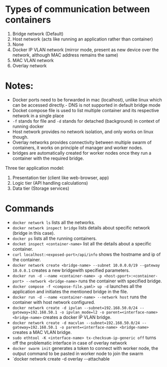 # Types of communication between containers

1. Bridge network (Default) 
2. Host network (acts like running an application rather than container)
3. None
4. Docker IP VLAN network (mirror mode, present as new device over the network, although MAC address remains the same)
5. MAC VLAN network
6. Overlay network


# Notes:
- Docker ports need to be forwarded in mac (localhost), unlike linux which can be accessed directly.- DNS is not supported in default bridge mode
- Docket compose file is used to list multiple container and its respective network in a single place
- `-f` stands for file and `-d` stands for detached (background) in context of running docker
- Host network provides no network isolation, and only works on linux though.
- Overlay networks provides connectivity between multiple swarm of containers, it works on principle of manager and worker nodes.
- bridges are automatically created for worker nodes once they run a container with the required bridge.

Three tier application model:
1. Presentation tier (client like web-browser, app)
2. Logic tier (API handling calculations)
3. Data tier (Storage services)

# Commands

- `docker network ls` lists all the networks.
- `docker network inspect bridge` lists details about specific network (bridge in this case).
- `docker ps` lists all the running containers.
- `docket inspect <container-name>` list all the details about a specific container.
- `curl localhost:<exposed-port>/api/info` shows the hostname and ip of the container.
- `docker network create <bridge-name> --subnet 10.0.0.0/19 --gateway 10.0.0.1` creates a new bridgewith specified parameters.
- `docker run -d --name <container-name> -p <host-pport>:<container-port> --network <bridge-name>` runs the container with specified bridge.
- `docker compose -f <compose-file.yaml> up -d` launches all the application and initiates the mentioned bridge in the file.
- `docker run -d --name <container-name> --network host` runs the container with host network configured.
- `docker network create -d ipvlan --subnet=192.168.50.0/24 --gateway=192.168.50.1 -o ipvlan_mode=l2 -o parent=<interface-name> <bridge-name>` creates a docker IP VLAN bridge.
- `docker network create -d macvlan --subnet=192.168.50.0/24 --gateway=192.168.50.1 -o parent=<interface-name> <bridge-name>` creates a MAC VLAN bridge.
- `sudo ethtool -K <interface-name> tx-checksum-ip-generic off` turns off the problematic interface in case of overlay network
- `docker swarm init` generates a token to connect with worker node, the output command to be pasted in worker node to join the swarm 
- `docker network create -d overlay --attachable <bridge-name>
